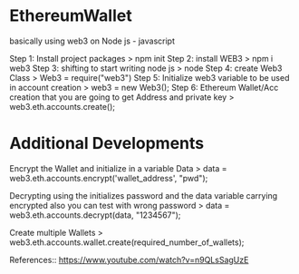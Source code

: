 # EthereumWallet
basically using web3 on Node js - javascript 

Step 1: Install project packages
            > npm init
Step 2: install WEB3
            > npm i web3
Step 3: shifting to start writing node js
            > node
Step 4: create Web3 Class 
            > Web3 = require("web3")
Step 5: Initialize web3 variable to be used in account creation
            > web3 = new Web3();
Step 6: Ethereum Wallet/Acc creation that you are going to get Address and private key
            > web3.eth.accounts.create();

# Additional Developments
Encrypt the Wallet and initialize in a variable Data
        > data = web3.eth.accounts.encrypt('wallet_address', "pwd");

Decrypting using the initializes password and the data variable carrying encrypted also you can test with wrong password
        > data = web3.eth.accounts.decrypt(data, "1234567");

Create multiple Wallets 
        > web3.eth.accounts.wallet.create(required_number_of_wallets);

References::
 https://www.youtube.com/watch?v=n9QLsSagUzE